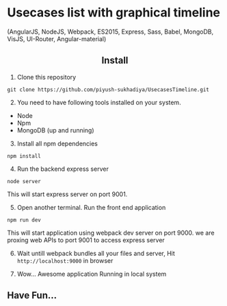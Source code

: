 <h1>Usecases list with graphical timeline</h1>
(AngularJS, NodeJS, Webpack, ES2015, Express, Sass, Babel, MongoDB, VisJS, UI-Router, Angular-material)

<h2 align="center">Install</h2>

1) Clone this repository 
```
git clone https://github.com/piyush-sukhadiya/UsecasesTimeline.git
```
2) You need to have following tools installed on your system.
* Node
* Npm
* MongoDB (up and running)

3) Install all npm dependencies
```
npm install
```
4) Run the backend express server 
```
node server
```
  This will start express server on port 9001.

5) Open another terminal. Run the front end application
```
npm run dev
```
  This will start application using webpack dev server on port 9000.
  we are proxing web APIs to port 9001 to access express server

6) Wait untill webpack bundles all your files and server, Hit `http://localhost:9000` in browser

7) Wow... Awesome application Running in local system

## Have Fun...
